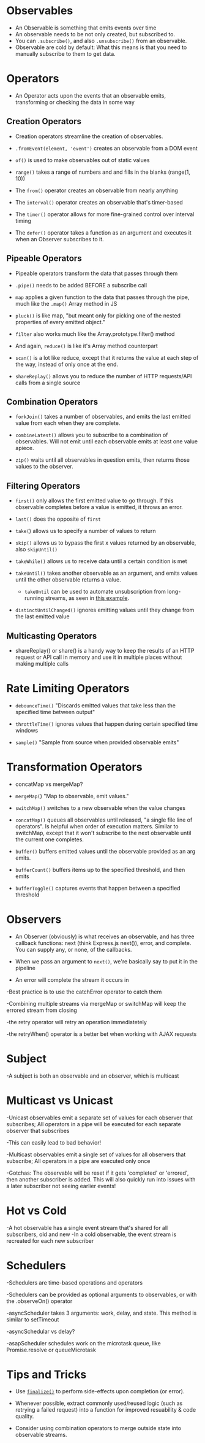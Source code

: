 # Observables
- An Observable is something that emits events over time
- An observable needs to be not only created, but subscribed to.
- You can `.subscribe()`, and also `.unsubscribe()` from an observable.
- Observable are cold by default: What this means is that you need to manually subscribe to them to get data.

# Operators

- An Operator acts upon the events that an observable emits, transforming or checking the data in some way

## Creation Operators

- Creation operators streamline the creation of observables.

- `.fromEvent(element, 'event')` creates an observable from a DOM event

- `of()` is used to make observables out of static values
 
- `range()` takes a range of numbers and and fills in the blanks (range(1, 10))
 
- The `from()` operator creates an observable from nearly anything

- The `interval()` operator creates an observable that's timer-based
  
- The `timer()` operator allows for more fine-grained control over interval timing

- The `defer()` operator takes a function as an argument and executes it when an Observer subscribes to it.

## Pipeable Operators

- Pipeable operators transform the data that passes through them

- `.pipe()` needs to be added BEFORE a subscribe call

- `map` applies a given function to the data that passes through the pipe, much like the `.map()` Array method in JS

- `pluck()` is like map, "but meant only for picking one of the nested properties of every emitted object."

- `filter` also works much like the Array.prototype.filter() method

- And again, `reduce()` is like it's Array method counterpart

- `scan()` is a lot like reduce, except that it returns the value at each step of the way, instead of only once at the end.

- `shareReplay()` allows you to reduce the number of HTTP requests/API calls from a single source

## Combination Operators

- `forkJoin()` takes a number of observables, and emits the last emitted value from each when they are complete.

- `combineLatest()` allows you to subscribe to a combination of observables. Will not emit until each observable emits at least one value apiece.

- `zip()` waits until all observables in question emits, then returns those values to the observer.

## Filtering Operators

- `first()` only allows the first emitted value to go through. If this observable completes before a value is emitted, it throws an error.

- `last()` does the opposite of `first`

- `take(`) allows us to specify a number of values to return

- `skip()` allows us to bypass the first x values returned by an observable, also `skipUntil()`

- `takeWhile()` allows us to receive data until a certain condition is met

- `takeUntil()` takes another observable as an argument, and emits values until the other observable returns a value.

  - `takeUntil` can be used to automate unsubscription from long-running streams, as seen in [this example](https://rxjs-emjeza.stackblitz.io).

- `distinctUntilChanged()` ignores emitting values until they change from the last emitted value

## Multicasting Operators

- shareReplay() or share() is a handy way to keep the results of an HTTP request or API call in memory and use it in multiple places without making multiple calls

# Rate Limiting Operators

- `debounceTime()` "Discards emitted values that take less than the specified time between output"

- `throttleTime()` ignores values that happen during certain specified time windows

- `sample()` "Sample from source when provided observable emits"

# Transformation Operators

- concatMap vs mergeMap?

- `mergeMap(`) "Map to observable, emit values."

- `switchMap()` switches to a new observable when the value changes

- `concatMap()` queues all observables until released, "a single file line of operators". Is helpful when order of execution matters. Similar to switchMap, except that it won't subscribe to the next observable until the current one completes.

- `buffer()` buffers emitted values until the observable provided as an arg emits.

- `bufferCount()` buffers items up to the specified threshold, and then emits

- `bufferToggle()` captures events that happen between a specified threshold

# Observers
  
- An Observer (obviously) is what receives an observable, and has three callback functions: next (think Express.js next()), error, and complete. You can supply any, or none, of the callbacks.

- When we pass an argument to `next()`, we're basically say to put it in the pipeline

- An error will complete the stream it occurs in

-Best practice is to use the catchError operator to catch them

-Combining multiple streams via mergeMap or switchMap will keep the errored stream from closing

-the retry operator will retry an operation immediatetely

-the retryWhen() operator is a better bet when working with AJAX requests

# Subject

-A subject is both an observable and an observer, which is multicast

# Multicast vs Unicast

-Unicast observables emit a separate set of values for each observer that subscribes; All operators in a pipe
will be executed for each separate observer that subscribes

-This can easily lead to bad behavior!

-Multicast observables emit a single set of values for all observers that subscribe; All operators in a pipe are
executed only once

-Gotchas: The observable will be reset if it gets 'completed' or 'errored', then another subscriber is added. This will
also quickly run into issues with a later subscriber not seeing earlier events!

# Hot vs Cold

-A hot observable has a single event stream that's shared for all subscribers, old and new
-In a cold observable, the event stream is recreated for each new subscriber

# Schedulers

-Schedulers are time-based operations and operators

-Schedulers can be provided as optional arguments to observables, or with the .observeOn() operator

-asyncScheduler takes 3 arguments: work, delay, and state. This method is similar to setTimeout

-asyncSchedular vs delay?

-asapScheduler schedules work on the microtask queue, like Promise.resolve or queueMicrotask

# Tips and Tricks

- Use [`finalize()`](https://www.learnrxjs.io/learn-rxjs/operators/utility/finalize) to perform side-effects upon completion (or error).

- Whenever possible, extract commonly used/reused logic (such as retrying a failed request) into a function for improved resuability & code quality.

- Consider using combination operators to merge outside state into observable streams.





    